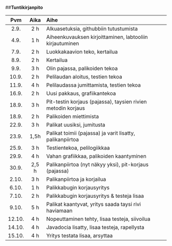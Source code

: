 

##**Tuntikirjanpito**

| Pvm | Aika | Aihe |
|:---:|:----:|:---- |
| 2.9. | 2 h  | Alkuasetuksia, githubbiin tutustumista |
| 4.9. | 1 h  | Aiheenkuvauksen kirjoittaminen, labtooliin kirjautuminen |
| 7.9. | 2 h  | Luokkakaavion teko, kertailua |
| 8.9. | 2 h  | Kertailua |
| 9.9. | 3 h  | Olin pajassa, palikoiden tekoa |
| 10.9. | 2 h | Pelilaudan aloitus, testien tekoa |
| 11.9. | 4 h | Pelilaudassa jumittamista, testien tekoa |
| 16.9. | 2 h | Uusi pakkaus, grafiikantekoa |
| 18.9. | 3 h | Pit-testin korjaus (pajassa), taysien rivien metodin korjaus |
| 18.9. | 2 h | Palikoiden miettimista|
| 22.9. | 3 h | Palikat uusiksi, jumitusta|
| 23.9. | 1,5h | Palikat toimii (pajassa) ja varit lisatty, palikanpiirtoa |
| 25.9. | 3 h | Testientekoa, pelilogiikkaa |
| 29.9. | 4 h | Vahan grafiikkaa, palikoiden kaantyminen |
| 30.9. | 2,5 h | Palikanpiirtoa (nyt näkyy yksi), pit-korjaus (pajassa) |
| 2.10. | 3 h | Palikanpiirtoa ja korjailua |
| 6.10. | 1 h | Palikkabugin korjausyritys |
| 7.10. | 2 h | Palikkabugin korjausyritys & testeja lisaa |
| 9.10. | 5 h | Palikat kaantyvat, yritys saada taysi rivi haviamaan |
| 12.10. | 4 h | Nopeuttaminen tehty, lisaa testeja, siivoilua |
| 14.10. | 4 h | Javadocia lisatty, lisaa testeja, rapellysta |
| 15.10. | 4 h | Yritys testata lisaa, arsyttaa |

